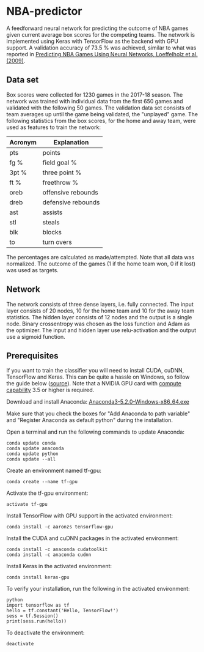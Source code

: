 # NBA-predictor
A feedforward neural network for predicting the outcome of NBA games given current average box scores for the competing teams. The network is implemented using Keras with TensorFlow as the backend with GPU support. A validation accuracy of 73.5 % was achieved, similar to what was reported in [Predicting NBA Games Using Neural
Networks, Loeffelholz et al. (2009)](http://sci-hub.tw/https://www.degruyter.com/view/j/jqas.2009.5.1/jqas.2009.5.1.1156/jqas.2009.5.1.1156.xml?format=INT&intcmp=trendmd).

## Data set
Box scores were collected for 1230 games in the 2017-18 season. The network was trained with individual data from the first 650 games and validated with the following 50 games. The validation data set consists of team averages up until the game being validated, the "unplayed" game. The following statistics from the box scores, for the home and away team, were used as features to train the network: 

| Acronym | Explanation |
| ------------- | ------------- |
| pts  | points  |
| fg %  | field goal %  |
| 3pt %  | three point %  |
| ft %   | freethrow %  |
| oreb  | offensive rebounds  |
| dreb  | defensive rebounds  |
| ast  | assists  |
| stl  | steals  |
| blk  | blocks  |
| to  | turn overs  |

The percentages are calculated as made/attempted. Note that all data was normalized. The outcome of the games (1 if the home team won, 0 if it lost) was used as targets.

## Network
The network consists of three dense layers, i.e. fully connected. The input layer consists of 20 nodes, 10 for the home team and 10 for the away team statistics. The hidden layer consists of 12 nodes and the output is a single node. Binary crossentropy was chosen as the loss function and Adam as the optimizer. The input and hidden layer use relu-activation and the output use a sigmoid function. 

## Prerequisites
If you want to train the classifier you will need to install CUDA, cuDNN, TensorFlow and Keras. This can be quite a hassle on Windows, so follow the guide below ([source](https://www.pugetsystems.com/labs/hpc/The-Best-Way-to-Install-TensorFlow-with-GPU-Support-on-Windows-10-Without-Installing-CUDA-1187/)). Note that a NVIDIA GPU card with [compute capability](https://developer.nvidia.com/cuda-gpus) 3.5 or higher is required.

Download and install Anaconda:
[Anaconda3-5.2.0-Windows-x86_64.exe](https://repo.continuum.io/archive/Anaconda3-5.2.0-Windows-x86_64.exe)

Make sure that you check the boxes for "Add Anaconda to path variable" and "Register Anaconda as default python" during the installation.

Open a terminal and run the following commands to update Anaconda:
```
conda update conda
conda update anaconda
conda update python
conda update --all
```

Create an environment named tf-gpu:
```
conda create --name tf-gpu
```

Activate the tf-gpu environment:
```
activate tf-gpu
```

Install TensorFlow with GPU support in the activated environment:
```
conda install -c aaronzs tensorflow-gpu
```

Install the CUDA and cuDNN packages in the activated environment:
```
conda install -c anaconda cudatoolkit
conda install -c anaconda cudnn
```

Install Keras in the activated environment:
```
conda install keras-gpu
```

To verify your installation, run the following in the activated environment:
```
python
import tensorflow as tf
hello = tf.constant('Hello, TensorFlow!')
sess = tf.Session()
print(sess.run(hello))
```

To deactivate the environment: 
```
deactivate
```
